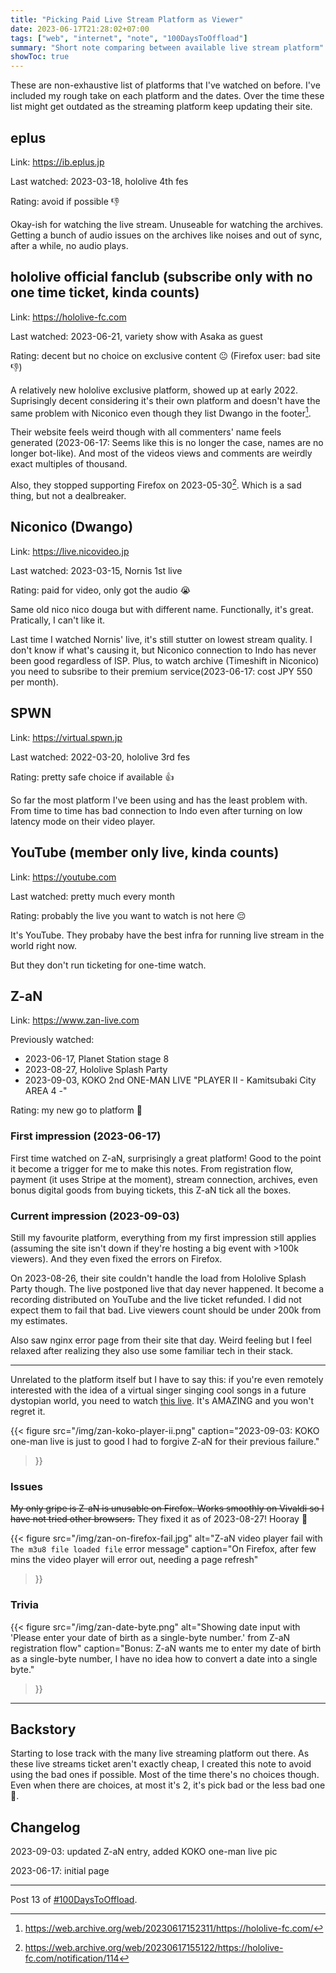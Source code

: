 ```yaml
---
title: "Picking Paid Live Stream Platform as Viewer"
date: 2023-06-17T21:28:02+07:00
tags: ["web", "internet", "note", "100DaysToOffload"]
summary: "Short note comparing between available live stream platform"
showToc: true
---
```


These are non-exhaustive list of platforms that I've watched on before.
I've included my rough take on each platform and the dates.
Over the time these list might get outdated as the streaming platform keep updating their site.

## eplus

Link: https://ib.eplus.jp

Last watched: 2023-03-18, hololive 4th fes

Rating: avoid if possible 👎

Okay-ish for watching the live stream.
Unuseable for watching the archives.
Getting a bunch of audio issues on the archives like noises and out of sync,
after a while, no audio plays.

## hololive official fanclub (subscribe only with no one time ticket, kinda counts)

Link: https://hololive-fc.com

Last watched: 2023-06-21, variety show with Asaka as guest

Rating: decent but no choice on exclusive content 😐
(Firefox user: bad site 👎)

A relatively new hololive exclusive platform, showed up at early 2022.
Suprisingly decent considering it's their own platform
and doesn't have the same problem with Niconico even though they list Dwango
in the footer[^hololive-fc-dwango].

Their website feels weird though with all commenters' name feels
generated
(2023-06-17: Seems like this is no longer the case, names are no longer bot-like).
And most of the videos views and comments are weirdly exact multiples of thousand.

Also, they stopped supporting Firefox on 2023-05-30[^hololive-fc-firefox].
Which is a sad thing, but not a dealbreaker.

[^hololive-fc-dwango]: https://web.archive.org/web/20230617152311/https://hololive-fc.com/
[^hololive-fc-firefox]: https://web.archive.org/web/20230617155122/https://hololive-fc.com/notification/114

## Niconico (Dwango)

Link: https://live.nicovideo.jp

Last watched: 2023-03-15, Nornis 1st live

Rating: paid for video, only got the audio 😭

Same old nico nico douga but with different name.
Functionally, it's great.
Pratically, I can't like it.

Last time I watched Nornis' live, it's still stutter on lowest stream quality.
I don't know if what's causing it, but Niconico connection to Indo has never
been good regardless of ISP.
Plus, to watch archive (Timeshift in Niconico) you need to subsribe to their
premium service(2023-06-17: cost JPY 550 per month).

## SPWN

Link: https://virtual.spwn.jp

Last watched: 2022-03-20, hololive 3rd fes

Rating: pretty safe choice if available 👍

So far the most platform I've been using and has the least problem with.
From time to time has bad connection to Indo
even after turning on low latency mode on their video player.

## YouTube (member only live, kinda counts)

Link: https://youtube.com

Last watched: pretty much every month

Rating: probably the live you want to watch is not here 😔

It's YouTube.
They probaby have the best infra for running live stream in the world right now.

But they don't run ticketing for one-time watch.

## Z-aN

Link: https://www.zan-live.com

Previously watched: 
- 2023-06-17, Planet Station stage 8
- 2023-08-27, Hololive Splash Party
- 2023-09-03, KOKO 2nd ONE-MAN LIVE "PLAYER II - Kamitsubaki City AREA 4 -"

Rating: my new go to platform 🫶

### First impression (2023-06-17)

First time watched on Z-aN, surprisingly a great platform!
Good to the point it become a trigger for me to make this notes.
From registration flow, payment (it uses Stripe at the moment), stream connection,
archives, even bonus digital goods from buying tickets, this Z-aN tick all the boxes.


### Current impression (2023-09-03)

Still my favourite platform, everything from my first impression still applies
(assuming the site isn't down if they're hosting a big event with >100k viewers).
And they even fixed the errors on Firefox.

On 2023-08-26, their site couldn't handle the load from Hololive Splash Party though.
The live postponed live that day never happened.
It become a recording distributed on YouTube and the live ticket refunded.
I did not expect them to fail that bad.
Live viewers count should be under 200k from my estimates.

Also saw nginx error page from their site that day.
Weird feeling but I feel relaxed after realizing they also use some familiar tech in their stack.

---

Unrelated to the platform itself but I have to say this:
if you're even remotely interested with the idea of a virtual singer singing
cool songs in a future dystopian world, you need to watch [this live][koko-player-ii].
It's AMAZING and you won't regret it.

[koko-player-ii]: https://www.zan-live.com/en/live/detail/10322

{{< figure
src="/img/zan-koko-player-ii.png"
caption="2023-09-03: KOKO one-man live is just to good I had to forgive Z-aN for their previous failure."
>}}

### Issues

~~My only gripe is Z-aN is unusable on Firefox.
Works smoothly on Vivaldi so I have not tried other browsers.~~
They fixed it as of 2023-08-27! Hooray 🥳

{{< figure
src="/img/zan-on-firefox-fail.jpg"
alt="Z-aN video player fail with `The m3u8 file loaded file` error message"
caption="On Firefox, after few mins the video player will error out, needing a page refresh"
>}}

### Trivia

{{< figure
src="/img/zan-date-byte.png"
alt="Showing date input with 'Please enter your date of birth as a single-byte number.' from Z-aN registration flow"
caption="Bonus: Z-aN wants me to enter my date of birth as a single-byte number, I have no idea how to convert a date into a single byte."
>}}


---
## Backstory

Starting to lose track with the many live streaming platform out there.
As these live streams ticket aren't exactly cheap,
I created this note to avoid using the bad ones if possible.
Most of the time there's no choices though.
Even when there are choices, at most it's 2, it's pick bad or the less bad one 🥲.


## Changelog

2023-09-03: updated Z-aN entry, added KOKO one-man live pic

2023-06-17: initial page

---

Post 13 of [#100DaysToOffload](https://100daystooffload.com/).
